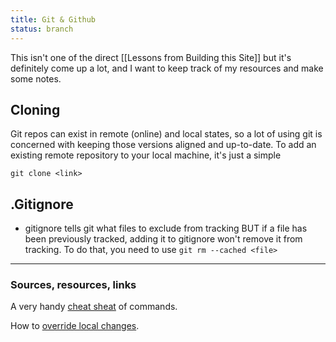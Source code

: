 ```yaml
---
title: Git & Github
status: branch
---
```


This isn't one of the direct [[Lessons from Building this Site]] but it's definitely come up a lot, and I want to keep track of my resources and make some notes.

## Cloning

Git repos can exist in remote (online) and local states, so a lot of using git is concerned with keeping those versions aligned and up-to-date. To add an existing remote repository to your local machine, it's just a simple

`git clone <link>`

## .Gitignore

- gitignore tells git what files to exclude from tracking BUT if a file has been previously tracked, adding it to gitignore won't remove it from tracking. To do that, you need to use `git rm --cached <file>`

---
### Sources, resources, links

A very handy [cheat sheat](https://gist.github.com/cferdinandi/ef665330286fd5d7127d) of commands.

How to [override local changes](https://stackoverflow.com/questions/1125968/how-do-i-force-git-pull-to-overwrite-local-files).
